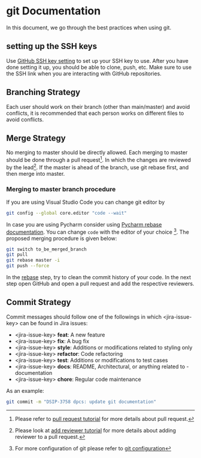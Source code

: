 # git Documentation

In this document, we go through the best practices when using git.

## setting up the SSH keys

Use [GitHub SSH key setting](https://github.com/settings/keys) to set up your SSH key to use. After you have done setting it up, you should be able to clone, push, etc. Make sure to use the SSH link when you are interacting with GitHub repositories.

## Branching Strategy

Each user should work on their branch (other than main/master) and avoid conflicts, it is recommended that each person works on different files to avoid conflicts.

## Merge Strategy

No merging to master should be directly allowed. Each merging to master should be done through a pull request[^1]. In which the changes are reviewed by the lead[^2]. If the master is ahead of the branch, use git rebase first, and then merge into master.
[^1]:Please refer to [pull request tutorial](https://docs.github.com/en/pull-requests/collaborating-with-pull-requests/proposing-changes-to-your-work-with-pull-requests/creating-a-pull-request) for more details about pull request.
 [^2]: Please look at [add reviewer tutorial](https://docs.github.com/en/pull-requests/collaborating-with-pull-requests/proposing-changes-to-your-work-with-pull-requests/requesting-a-pull-request-review) for more details about adding reviewer to a pull request.

### Merging to master branch procedure

If you are using Visual Studio Code you can change git editor by

```bash
git config --global core.editor "code --wait"
```

In case you are using Pycharm consider using [Pycharm rebase documentation](https://www.jetbrains.com/help/pycharm/apply-changes-from-one-branch-to-another.html#rebase-branch). You can change `code` with the editor of your choice [^3]. The proposed merging procedure is given below:

```sh
git switch to_be_merged_branch
git pull
git rebase master -i
git push --force
```

[^3]: For more configuration of git please refer to [git configuration](https://git-scm.com/book/en/v2/Customizing-Git-Git-Configuration)

In the [rebase](https://git-scm.com/docs/git-rebase) step, try to clean the commit history of your code. In the next step open GitHub and open a pull request and add the respective reviewers.

## Commit Strategy

Commit messages should follow one of the followings in which \<jira-issue-key> can be found in Jira issues:

- \<jira-issue-key> **feat**: A new feature
- \<jira-issue-key> **fix**: A bug fix
- \<jira-issue-key> **style**: Additions or modifications related to styling only
- \<jira-issue-key> **refactor**: Code refactoring
- \<jira-issue-key> **test**: Additions or modifications to test cases
- \<jira-issue-key> **docs**: README, Architectural, or anything related to - documentation
- \<jira-issue-key> **chore**: Regular code maintenance

As an example:

```bash
git commit -m "DSIP-3758 dpcs: update git documentation"
```

